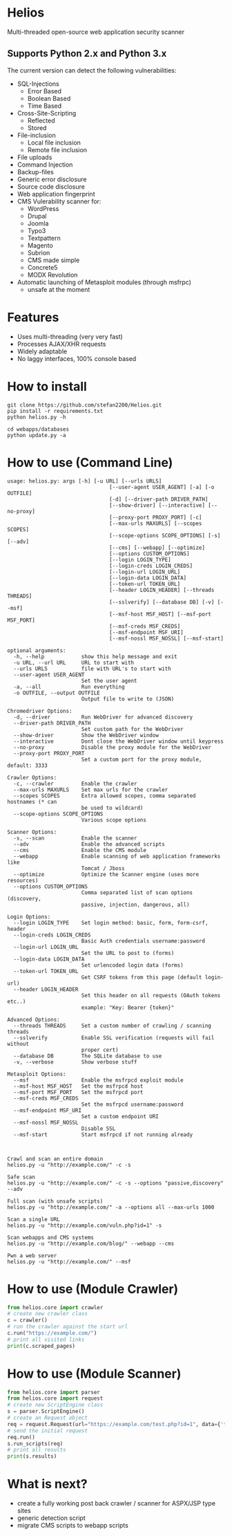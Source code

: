 
# Helios
Multi-threaded open-source web application security scanner

## Supports Python 2.x and Python 3.x

The current version can detect the following vulnerabilities:
- SQL-Injections
    - Error Based
    - Boolean Based
    - Time Based
- Cross-Site-Scripting
    - Reflected
    - Stored
- File-inclusion
    - Local file inclusion
    - Remote file inclusion
- File uploads
- Command Injection
- Backup-files
- Generic error disclosure
- Source code disclosure
- Web application fingerprint
- CMS Vulerability scanner for:
    - WordPress
    - Drupal
    - Joomla
    - Typo3
    - Textpattern
    - Magento
    - Subrion
    - CMS made simple
    - Concrete5
    - MODX Revolution
- Automatic launching of Metasploit modules (through msfrpc)
    - unsafe at the moment
    

# Features
- Uses multi-threading (very very fast)
- Processes AJAX/XHR requests
- Widely adaptable
- No laggy interfaces, 100% console based


# How to install
```
git clone https://github.com/stefan2200/Helios.git
pip install -r requirements.txt
python helios.py -h

cd webapps/databases
python update.py -a
```

# How to use (Command Line)
```
usage: helios.py: args [-h] [-u URL] [--urls URLS]
                                 [--user-agent USER_AGENT] [-a] [-o OUTFILE]
                                 [-d] [--driver-path DRIVER_PATH]
                                 [--show-driver] [--interactive] [--no-proxy]
                                 [--proxy-port PROXY_PORT] [-c]
                                 [--max-urls MAXURLS] [--scopes SCOPES]
                                 [--scope-options SCOPE_OPTIONS] [-s] [--adv]
                                 [--cms] [--webapp] [--optimize]
                                 [--options CUSTOM_OPTIONS]
                                 [--login LOGIN_TYPE]
                                 [--login-creds LOGIN_CREDS]
                                 [--login-url LOGIN_URL]
                                 [--login-data LOGIN_DATA]
                                 [--token-url TOKEN_URL]
                                 [--header LOGIN_HEADER] [--threads THREADS]
                                 [--sslverify] [--database DB] [-v] [--msf]
                                 [--msf-host MSF_HOST] [--msf-port MSF_PORT]
                                 [--msf-creds MSF_CREDS]
                                 [--msf-endpoint MSF_URI]
                                 [--msf-nossl MSF_NOSSL] [--msf-start]

optional arguments:
  -h, --help            show this help message and exit
  -u URL, --url URL     URL to start with
  --urls URLS           file with URL's to start with
  --user-agent USER_AGENT
                        Set the user agent
  -a, --all             Run everything
  -o OUTFILE, --output OUTFILE
                        Output file to write to (JSON)

Chromedriver Options:
  -d, --driver          Run WebDriver for advanced discovery
  --driver-path DRIVER_PATH
                        Set custom path for the WebDriver
  --show-driver         Show the WebDriver window
  --interactive         Dont close the WebDriver window until keypress
  --no-proxy            Disable the proxy module for the WebDriver
  --proxy-port PROXY_PORT
                        Set a custom port for the proxy module, default: 3333

Crawler Options:
  -c, --crawler         Enable the crawler
  --max-urls MAXURLS    Set max urls for the crawler
  --scopes SCOPES       Extra allowed scopes, comma separated hostnames (* can
                        be used to wildcard)
  --scope-options SCOPE_OPTIONS
                        Various scope options

Scanner Options:
  -s, --scan            Enable the scanner
  --adv                 Enable the advanced scripts
  --cms                 Enable the CMS module
  --webapp              Enable scanning of web application frameworks like
                        Tomcat / Jboss
  --optimize            Optimize the Scanner engine (uses more resources)
  --options CUSTOM_OPTIONS
                        Comma separated list of scan options (discovery,
                        passive, injection, dangerous, all)

Login Options:
  --login LOGIN_TYPE    Set login method: basic, form, form-csrf, header
  --login-creds LOGIN_CREDS
                        Basic Auth credentials username:password
  --login-url LOGIN_URL
                        Set the URL to post to (forms)
  --login-data LOGIN_DATA
                        Set urlencoded login data (forms)
  --token-url TOKEN_URL
                        Get CSRF tokens from this page (default login-url)
  --header LOGIN_HEADER
                        Set this header on all requests (OAuth tokens etc..)
                        example: "Key: Bearer {token}"

Advanced Options:
  --threads THREADS     Set a custom number of crawling / scanning threads
  --sslverify           Enable SSL verification (requests will fail without
                        proper cert)
  --database DB         The SQLite database to use
  -v, --verbose         Show verbose stuff

Metasploit Options:
  --msf                 Enable the msfrpcd exploit module
  --msf-host MSF_HOST   Set the msfrpcd host
  --msf-port MSF_PORT   Set the msfrpcd port
  --msf-creds MSF_CREDS
                        Set the msfrpcd username:password
  --msf-endpoint MSF_URI
                        Set a custom endpoint URI
  --msf-nossl MSF_NOSSL
                        Disable SSL
  --msf-start           Start msfrpcd if not running already



Crawl and scan an entire domain
helios.py -u "http://example.com/" -c -s

Safe scan
helios.py -u "http://example.com/" -c -s --options "passive,discovery" --adv

Full scan (with unsafe scripts)
helios.py -u "http://example.com/" -a --options all --max-urls 1000

Scan a single URL
helios.py -u "http://example.com/vuln.php?id=1" -s

Scan webapps and CMS systems
helios.py -u "http://example.com/blog/" --webapp --cms

Pwn a web server
helios.py -u "http://example.com/" --msf
```

# How to use (Module Crawler)
```python
from helios.core import crawler
# create new crawler class
c = crawler()
# run the crawler against the start url
c.run("https://example.com/")
# print all visited links
print(c.scraped_pages)
```

# How to use (Module Scanner)
```python
from helios.core import parser
from helios.core import request
# create new ScriptEngine class
s = parser.ScriptEngine()
# create an Request object
req = request.Request(url="https://example.com/test.php?id=1", data={'test': 'value'})
# send the initial request
req.run()
s.run_scripts(req)
# print all results
print(s.results)
```

# What is next?
- create a fully working post back crawler / scanner for ASPX/JSP type sites
- generic detection script
- migrate CMS scripts to webapp scripts

